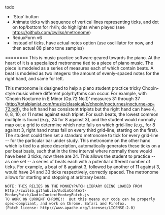 todo
- 'Stop' button
- Animate ticks with sequence of vertical lines representing ticks, and dot on top/bottom for rh/lh; do highlights when played (see https://github.com/cwilso/metronome)
- ReduxForm v6
- Instead of ticks, have actual notes option (use osclillator for now, and then actual 88 piano tone samples)

========
This is music practice software geared towards the piano. At the heart of it is a specialized metronome tied to a piece of piano music. The piece is modeled as a series of measures each of which contain beats. A beat is modeled as two integers: the amount of evenly-spaced notes for the right hand, and same for left.

This metronome is designed to help a piano student practice tricky Chopin-style music where different polyrhythms can occur. For example, with ‘Chopin Nocturne in E Minor (Op.72 No.1)’ measures 31 through 37 (http://totalpianist.com/music/classical/c/chopin/nocturnes/nocturne-op-72.pdf), the left hand has consistent triplets but the right hand can have 4, 6, 8, 10, or 11 notes against each triplet. For such beats, the lowest common multiple is found (e.g., 24 for 8 against 3), and the student would normally map out a grid to determine which note falls on which grid-line (e.g., for 8 against 3, right hand notes fall on every third grid-line, starting on the first). The student could then set a standard metronome to tick for every grid-line -- for the particular bar under study. This metronome on the other hand which is tied to a piece description, automatically generates these ticks on a per beat basis, such that in the time interval where normally there would have been 3 ticks, now there are 24. This allows the student to practice -- as one set -- a series of beats each with a potential different number of ticks. For example, a beat of 8 against 3, followed by another of 11 against 3, would have 24 and 33 ticks respectively, correctly spaced. The metronome allows for starting and stopping at arbitrary beats.


~~~~~~~~~~~~~~~~~~~~~~~~~~~~~~~~~~~~~~~~~~~~~~~~~~~~~~~~~~~~~~~~~~~
NOTE: THIS RELIES ON THE MONKEYPATCH LIBRARY BEING LOADED FROM
Http://cwilso.github.io/AudioContext-MonkeyPatch/AudioContextMonkeyPatch.js
TO WORK ON CURRENT CHROME!!  But this means our code can be properly
spec-compliant, and work on Chrome, Safari and Firefox.
(Patch license: http://www.apache.org/licenses/LICENSE-2.0)
